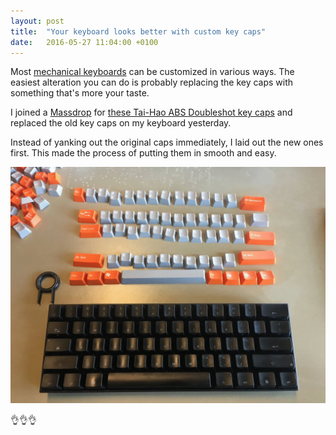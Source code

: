 ```yaml
---
layout: post
title:  "Your keyboard looks better with custom key caps"
date:   2016-05-27 11:04:00 +0100
---
```


Most [mechanical keyboards](http://www.boy.sh/knows/matteo-spinelli-designs-super-pretty-keyboards) can be customized in various ways. The easiest alteration you can do is probably replacing the key caps with something that's more your taste.

I joined a [Massdrop](https://www.massdrop.com/r/6GDKB6) for [these Tai-Hao ABS Doubleshot key caps](https://www.massdrop.com/buy/tai-hao-abs-keysets) and replaced the old key caps on my keyboard yesterday.

Instead of yanking out the original caps immediately, I laid out the new ones first. This made the process of putting them in smooth and easy.

![Laid out all the keys, removed the old ones, put the new ones in](/assets/blog/keyboard.gif)

👌👌👌
